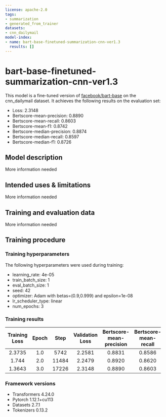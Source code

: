 ```yaml
---
license: apache-2.0
tags:
- summarization
- generated_from_trainer
datasets:
- cnn_dailymail
model-index:
- name: bart-base-finetuned-summarization-cnn-ver1.3
  results: []
---
```


<!-- This model card has been generated automatically according to the information the Trainer had access to. You
should probably proofread and complete it, then remove this comment. -->

# bart-base-finetuned-summarization-cnn-ver1.3

This model is a fine-tuned version of [facebook/bart-base](https://huggingface.co/facebook/bart-base) on the cnn_dailymail dataset.
It achieves the following results on the evaluation set:
- Loss: 2.3148
- Bertscore-mean-precision: 0.8890
- Bertscore-mean-recall: 0.8603
- Bertscore-mean-f1: 0.8742
- Bertscore-median-precision: 0.8874
- Bertscore-median-recall: 0.8597
- Bertscore-median-f1: 0.8726

## Model description

More information needed

## Intended uses & limitations

More information needed

## Training and evaluation data

More information needed

## Training procedure

### Training hyperparameters

The following hyperparameters were used during training:
- learning_rate: 4e-05
- train_batch_size: 1
- eval_batch_size: 1
- seed: 42
- optimizer: Adam with betas=(0.9,0.999) and epsilon=1e-08
- lr_scheduler_type: linear
- num_epochs: 3

### Training results

| Training Loss | Epoch | Step  | Validation Loss | Bertscore-mean-precision | Bertscore-mean-recall | Bertscore-mean-f1 | Bertscore-median-precision | Bertscore-median-recall | Bertscore-median-f1 |
|:-------------:|:-----:|:-----:|:---------------:|:------------------------:|:---------------------:|:-----------------:|:--------------------------:|:-----------------------:|:-------------------:|
| 2.3735        | 1.0   | 5742  | 2.2581          | 0.8831                   | 0.8586                | 0.8705            | 0.8834                     | 0.8573                  | 0.8704              |
| 1.744         | 2.0   | 11484 | 2.2479          | 0.8920                   | 0.8620                | 0.8765            | 0.8908                     | 0.8603                  | 0.8752              |
| 1.3643        | 3.0   | 17226 | 2.3148          | 0.8890                   | 0.8603                | 0.8742            | 0.8874                     | 0.8597                  | 0.8726              |


### Framework versions

- Transformers 4.24.0
- Pytorch 1.12.1+cu113
- Datasets 2.7.1
- Tokenizers 0.13.2
